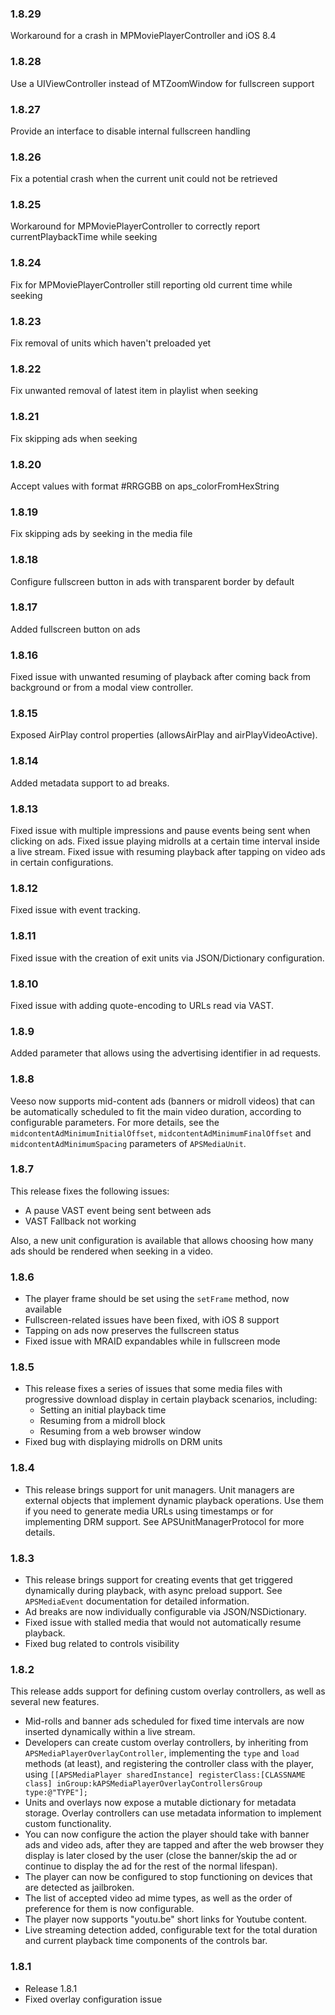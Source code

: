 ### 1.8.29
Workaround for a crash in MPMoviePlayerController and iOS 8.4

### 1.8.28
Use a UIViewController instead of MTZoomWindow for fullscreen support

### 1.8.27
Provide an interface to disable internal fullscreen handling

### 1.8.26
Fix a potential crash when the current unit could not be retrieved

### 1.8.25
Workaround for MPMoviePlayerController to correctly report currentPlaybackTime while seeking

### 1.8.24
Fix for MPMoviePlayerController still reporting old current time while seeking

### 1.8.23
Fix removal of units which haven't preloaded yet

### 1.8.22
Fix unwanted removal of latest item in playlist when seeking 

### 1.8.21
Fix skipping ads when seeking

### 1.8.20
Accept values with format #RRGGBB on aps_colorFromHexString

### 1.8.19
Fix skipping ads by seeking in the media file

### 1.8.18
Configure fullscreen button in ads with transparent border by default

### 1.8.17
Added fullscreen button on ads

### 1.8.16
Fixed issue with unwanted resuming of playback after coming back from background or from a modal view controller.

### 1.8.15
Exposed AirPlay control properties (allowsAirPlay and airPlayVideoActive).

### 1.8.14
Added metadata support to ad breaks.

### 1.8.13
Fixed issue with multiple impressions and pause events being sent when clicking on ads.
Fixed issue playing midrolls at a certain time interval inside a live stream.
Fixed issue with resuming playback after tapping on video ads in certain configurations.

### 1.8.12
Fixed issue with event tracking.

### 1.8.11
Fixed issue with the creation of exit units via JSON/Dictionary configuration.

### 1.8.10
Fixed issue with adding quote-encoding to URLs read via VAST.

### 1.8.9
Added parameter that allows using the advertising identifier in ad requests.

### 1.8.8
Veeso now supports mid-content ads (banners or midroll videos) that can be automatically scheduled to fit the main video duration, according to configurable parameters. For more details, see the `midcontentAdMinimumInitialOffset`, `midcontentAdMinimumFinalOffset` and `midcontentAdMinimumSpacing` parameters of `APSMediaUnit`.

### 1.8.7
This release fixes the following issues:

* A pause VAST event being sent between ads
* VAST Fallback not working

Also, a new unit configuration is available that allows choosing how many ads should be rendered when seeking in a video.

### 1.8.6
* The player frame should be set using the `setFrame` method, now available
* Fullscreen-related issues have been fixed, with iOS 8 support
* Tapping on ads now preserves the fullscreen status
* Fixed issue with MRAID expandables while in fullscreen mode

### 1.8.5
* This release fixes a series of issues that some media files with progressive download display in certain playback scenarios, including:
  * Setting an initial playback time
  * Resuming from a midroll block
  * Resuming from a web browser window
* Fixed bug with displaying midrolls on DRM units

### 1.8.4
* This release brings support for unit managers. Unit managers are external objects that implement dynamic playback operations. Use them if you need to generate media URLs using timestamps or for implementing DRM support. See APSUnitManagerProtocol for more details.

### 1.8.3
* This release brings support for creating events that get triggered dynamically during playback, with async preload support. See `APSMediaEvent` documentation for detailed information.
* Ad breaks are now individually configurable via JSON/NSDictionary.
* Fixed issue with stalled media that would not automatically resume playback.
* Fixed bug related to controls visibility

### 1.8.2
This release adds support for defining custom overlay controllers, as well as several new features.

* Mid-rolls and banner ads scheduled for fixed time intervals are now inserted dynamically within a live stream.
* Developers can create custom overlay controllers, by inheriting from `APSMediaPlayerOverlayController`, implementing the `type` and `load` methods (at least), and registering the controller class with the player, using `[[APSMediaPlayer sharedInstance] registerClass:[CLASSNAME class] inGroup:kAPSMediaPlayerOverlayControllersGroup type:@"TYPE"];`
* Units and overlays now expose a mutable dictionary for metadata storage. Overlay controllers can use metadata information to implement custom functionality.
* You can now configure the action the player should take with banner ads and video ads, after they are tapped and after the web browser they display is later closed by the user (close the banner/skip the ad or continue to display the ad for the rest of the normal lifespan).
* The player can now be configured to stop functioning on devices that are detected as jailbroken.
* The list of accepted video ad mime types, as well as the order of preference for them is now configurable.
* The player now supports "youtu.be" short links for Youtube content.
* Live streaming detection added, configurable text for the total duration and current playback time components of the controls bar.

### 1.8.1
 * Release 1.8.1
 * Fixed overlay configuration issue